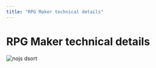 ```yaml
---
title: "RPG Maker technical details"
---
```

# RPG Maker technical details

![nojs dsort](indexmenu>./technical-details)
